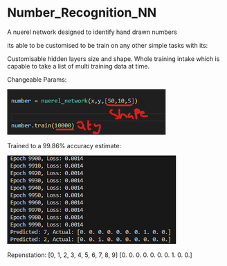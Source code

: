 # Number_Recognition_NN

A nuerel network designed to identify hand drawn numbers

its able to be customised to be train on any other simple tasks with its:

Customisable hidden layers size and shape.
Whole training intake which is capable to take a list of multi training data at time.


Changeable Params:

![Alt text](Params.png)  



Trained to a 99.86% accuracy estimate:  

![Alt text](Training.png)  


Repenstation:
[0, 1, 2, 3, 4, 5, 6, 7, 8, 9]
[0. 0. 0. 0. 0. 0. 0. 1. 0. 0.]

